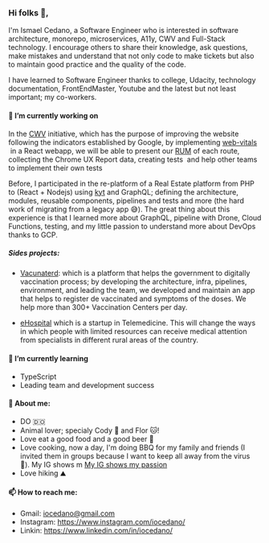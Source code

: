### Hi folks 👋,

I'm Ismael Cedano, a Software Engineer who is interested in software architecture, monorepo, microservices, A11y, CWV and Full-Stack technology. I encourage others to share their knowledge, ask questions, make mistakes and understand that not only code to make tickets but also to maintain good practice and the quality of the code.

I have learned to Software Engineer thanks to college, Udacity, technology documentation, FrontEndMaster, Youtube and the latest but not least important; my co-workers.

#### 🔭 I’m currently working on

In the [CWV](https://web.dev/vitals/) initiative, which has the purpose of improving the website following the indicators established by Google, by implementing [web-vitals](https://www.npmjs.com/package/web-vitals)  in a React webapp, we will be able to present our [RUM](https://en.wikipedia.org/wiki/Real_user_monitoring) of each route, collecting the Chrome UX Report data, creating tests  and help other teams to implement their own tests

Before, I participated in the re-platform of a Real Estate platform from PHP to (React + Nodejs) using [kyt](https://www.npmjs.com/package/kyt) and GraphQL; defining the architecture, modules, reusable components, pipelines and tests and more (the hard work of migrating from a legacy app 😅). The great thing about this experience is that I learned more about GraphQL, pipeline with Drone, Cloud Functions, testing, and my little passion to understand more about DevOps thanks to GCP.

##### Sides projects: 

- [Vacunaterd](https://vacunate.gob.do/): which is a platform that helps the government to digitally vaccination process; by developing the architecture, infra, pipelines, environment, and leading the team, we developed and maintain an app that helps to register de vaccinated and symptoms of the doses. We help more than 300+ Vaccination Centers per day.

- [eHospital](https://ehospital.do/) which is a startup in Telemedicine. This will change the ways in which people with limited resources can receive medical attention from specialists in different rural areas of the country.
 

#### 🌱 I’m currently learning 

- TypeScript
- Leading team and development success

#### 💬 About me:
- DO 🇩🇴
- Animal lover; specialy Cody 🐶 and Flor 🐱!
- Love eat a good food and a good beer 🍻
- Love cooking, now a day, I'm doing BBQ for my family and friends (I invited them in groups because I want to keep all away from the virus 🙏). My IG shows m [My IG shows my passion](https://www.instagram.com/iocedano/)
- Love hiking ⛰

#### 📫 How to reach me:
- Gmail: iocedano@gmail.com
- Instagram: https://www.instagram.com/iocedano/
- Linkin: https://www.linkedin.com/in/iocedano/

<!--
**iocedano/iocedano** is a ✨ _special_ ✨ repository because its `README.md` (this file) appears on your GitHub profile.

Here are some ideas to get you started:

- 🔭 I’m currently working on ...
- 🌱 I’m currently learning ...
- 👯 I’m looking to collaborate on ...
- 🤔 I’m looking for help with ...
- 💬 Ask me about ...
- 📫 How to reach me: ...
- 😄 Pronouns: ...
- ⚡ Fun fact: ...
-->
